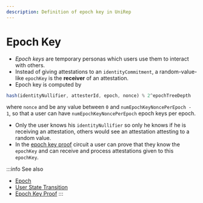 ```yaml
---
description: Definition of epoch key in UniRep
---
```


# Epoch Key

* _Epoch keys_ are temporary personas which users use them to interact with others.
* Instead of giving attestations to an `identityCommitment`, a random-value-like `epochKey` is the **receiver** of an attestation.
* Epoch key is computed by

```typescript
hash(identityNullifier, attesterId, epoch, nonce) % 2^epochTreeDepth
```

where `nonce` and be any value between `0` and `numEpochKeyNoncePerEpoch - 1`, so that a user can have `numEpochKeyNoncePerEpoch` epoch keys per epoch.

* Only the user knows his `identityNullifier` so only he knows if he is receiving an attestation, others would see an attestation attesting to a random value.
* In the [epoch key proof](../circuits-api/circuits#epoch-key-proof) circuit a user can prove that they know the `epochKey` and can receive and process attestations given to this `epochKey`.

:::info
See also

* [Epoch](epoch.md)
* [User State Transition](user-state-transition.md)
* [Epoch Key Proof](../circuits-api/circuits.md#epoch-key-proof)
:::
